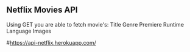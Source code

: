 ## Netflix Movies API
 
Using GET you are able to fetch movie's:
Title
Genre
Premiere
Runtime
Language
Images

#https://api-netflix.herokuapp.com/
